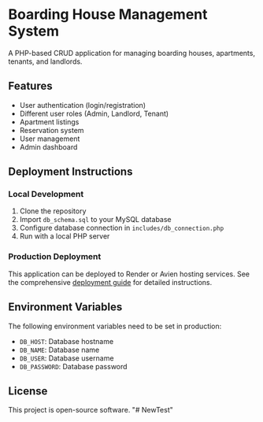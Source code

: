 # Boarding House Management System

A PHP-based CRUD application for managing boarding houses, apartments, tenants, and landlords.

## Features

- User authentication (login/registration)
- Different user roles (Admin, Landlord, Tenant)
- Apartment listings
- Reservation system
- User management
- Admin dashboard

## Deployment Instructions

### Local Development

1. Clone the repository
2. Import `db_schema.sql` to your MySQL database
3. Configure database connection in `includes/db_connection.php`
4. Run with a local PHP server

### Production Deployment

This application can be deployed to Render or Avien hosting services. See the comprehensive [deployment guide](deployment_guide.md) for detailed instructions.

## Environment Variables

The following environment variables need to be set in production:

- `DB_HOST`: Database hostname
- `DB_NAME`: Database name
- `DB_USER`: Database username
- `DB_PASSWORD`: Database password

## License

This project is open-source software. "# NewTest" 
